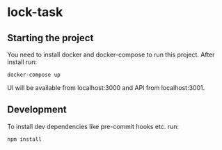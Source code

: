 # lock-task

## Starting the project

You need to install docker and docker-compose to run this project. After install run:
```
docker-compose up
```
UI will be available from localhost:3000 and API from localhost:3001.

## Development

To install dev dependencies like pre-commit hooks etc. run:
```
npm install
```

